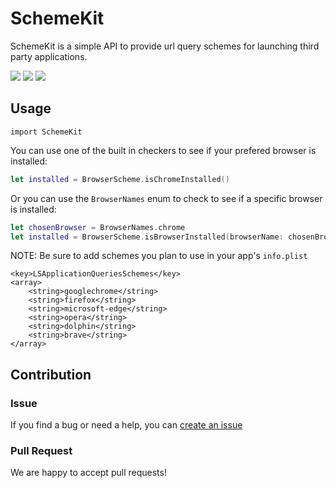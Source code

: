 # SchemeKit
SchemeKit is a simple API to provide url query schemes for launching third party applications.
<p>
<a href="https://developer.apple.com/swift"><img src="https://img.shields.io/badge/language-swift4-f48041.svg?style=flat"></a>
<a href="https://developer.apple.com/ios"><img src="https://img.shields.io/badge/platform-iOS%2011-blue.svg?style=flat"></a>
<a href="https://github.com/chickdan/SchemeKit/blob/master/LICENSE"><img src="http://img.shields.io/badge/license-MIT-lightgrey.svg?style=flat"></a>
</p>

## Usage

`import SchemeKit`

You can use one of the built in checkers to see if your prefered browser is installed: 
```swift
let installed = BrowserScheme.isChromeInstalled()
```

Or you can use the `BrowserNames` enum to check to see if a specific browser is installed:
```swift
let chosenBrowser = BrowserNames.chrome
let installed = BrowserScheme.isBrowserInstalled(browserName: chosenBrowser)
```

NOTE: Be sure to add schemes you plan to use in your app's `info.plist`
```plist
<key>LSApplicationQueriesSchemes</key>
<array>
    <string>googlechrome</string>
    <string>firefox</string>
    <string>microsoft-edge</string>
    <string>opera</string>
    <string>dolphin</string>
    <string>brave</string>
</array>
```

## Contribution

### Issue
If you find a bug or need a help, you can [create an issue](https://github.com/chickdan/SchemeKit/issues/new)


### Pull Request
We are happy to accept pull requests!



